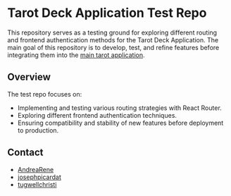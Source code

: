 # Tarot Deck Application Test Repo

This repository serves as a testing ground for exploring different routing and frontend authentication methods for the Tarot Deck Application. The main goal of this repository is to develop, test, and refine features before integrating them into the [main tarot application](https://github.com/AndreaRene/tarot-application).

## Overview

The test repo focuses on:

- Implementing and testing various routing strategies with React Router.
- Exploring different frontend authentication techniques.
- Ensuring compatibility and stability of new features before deployment to production.

## Contact

- [AndreaRene](https://github.com/AndreaRene)
- [josephpicardat](https://github.com/josephpicardat)
- [tugwellchristi](https://github.com/tugwellchristi)
